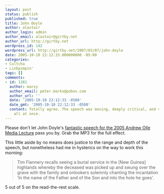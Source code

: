 ```yaml
---
layout: post
status: publish
published: true
title: John Doyle
author: alastair
author_login: admin
author_email: alastair@girtby.net
author_url: http://girtby.net
wordpress_id: 142
wordpress_url: http://girtby.net/2007/03/07/john-doyle
date: 2005-10-10 22:12:33.000000000 -05:00
categories:
- Cultcha
- Linkpimpin'
tags: []
comments:
- id: 1281
  author: marxy
  author_email: peter.marks@pobox.com
  author_url: ''
  date: '2005-10-10 22:12:33 -0500'
  date_gmt: '2005-10-10 22:12:33 -0500'
  content: Totally agree. The speech was moving, deeply critical, and very funny -
    all at once.
---
```

Please don't let John Doyle's [fantastic speech for the 2005 Andrew Olle Media Lecture](http://www.abc.net.au/sydney/stories/s1476723.htm) pass you by. Grab the MP3 for the full effect.

This little aside by no means does justice to the range and depth of the speech, but nonetheless had me in hysterics on the way to work this morning:

> Tim Flannery recalls seeing a burial service in the [New Guinea] highlands whereby the deceased was picked up and swung over the grave with the family and onlookers solemnly chanting the incantation &lsquo;In the name of the Father and of the Son and into the hole he goes&rsquo;.

5 out of 5 on the read-the-rest scale.
